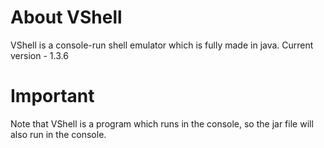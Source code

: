 # About VShell
VShell is a console-run shell emulator which is fully made in java.
Current version - 1.3.6
# Important
Note that VShell is a program which runs in the console, so the jar file will also run in the console.
